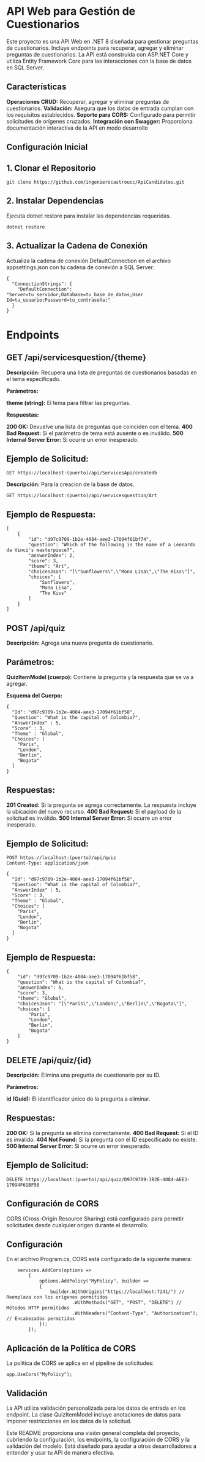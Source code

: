 # API Web para Gestión de Cuestionarios

Este proyecto es una API Web en .NET 8 diseñada para gestionar preguntas de cuestionarios. Incluye endpoints para recuperar, agregar y eliminar preguntas de cuestionarios. La API está construida con ASP.NET Core y utiliza Entity Framework Core para las interacciones con la base de datos en SQL Server.

## Características

**Operaciones CRUD:** Recuperar, agregar y eliminar preguntas de cuestionarios.
**Validación:** Asegura que los datos de entrada cumplan con los requisitos establecidos.
**Soporte para CORS:** Configurado para permitir solicitudes de orígenes cruzados.
**Integración con Swagger:** Proporciona documentación interactiva de la API en modo desarrollo

## Configuración Inicial

## 1. Clonar el Repositorio

```
git clone https://github.com/ingenierocastroucc/ApiCandidatos.git

```
## 2. Instalar Dependencias

Ejecuta dotnet restore para instalar las dependencias requeridas.

```
dotnet restore

```

## 3. Actualizar la Cadena de Conexión

Actualiza la cadena de conexión DefaultConnection en el archivo appsettings.json con tu cadena de conexión a SQL Server:

```
{
  "ConnectionStrings": {
    "DefaultConnection": "Server=tu_servidor;Database=tu_base_de_datos;User Id=tu_usuario;Password=tu_contraseña;"
  }
}

```

# Endpoints

## GET /api/servicesquestion/{theme}

**Descripción:** Recupera una lista de preguntas de cuestionarios basadas en el tema especificado.

**Parámetros:**

**theme (string):** El tema para filtrar las preguntas.

**Respuestas:**

**200 OK:** Devuelve una lista de preguntas que coinciden con el tema.
**400 Bad Request:** Si el parámetro de tema está ausente o es inválido.
**500 Internal Server Error:** Si ocurre un error inesperado.

## Ejemplo de Solicitud:

```
GET https://localhost:(puerto)/api/ServicesApi/createdb

```
**Descripción:** Para la creacion de la base de datos.

```
GET https://localhost:(puerto)/api/servicesquestion/Art

```

## Ejemplo de Respuesta:

```
[
    {
        "id": "d97c9709-1b2e-4084-aee3-17094f61bf74",
        "question": "Which of the following is the name of a Leonardo da Vinci's masterpiece?",
        "answerIndex": 2,
        "score": 3,
        "theme": "Art",
        "choicesJson": "[\"Sunflowers\",\"Mona Lisa\",\"The Kiss\"]",
        "choices": [
            "Sunflowers",
            "Mona Lisa",
            "The Kiss"
        ]
    }
]

```

## POST /api/quiz

**Descripción:** Agrega una nueva pregunta de cuestionario.

## Parámetros:

**QuizItemModel (cuerpo):** Contiene la pregunta y la respuesta que se va a agregar.

**Esquema del Cuerpo:**

```
{
  "Id": "d97c9709-1b2e-4084-aee3-17094f61bf58",
  "Question": "What is the capital of Colombia?",
  "AnswerIndex" : 5,
  "Score" : 3,
  "Theme" : "Global",
  "Choices": [
    "Paris",
    "London",
    "Berlin",
    "Bogota"
  ]
}
```

## Respuestas:

**201 Created:** Si la pregunta se agrega correctamente. La respuesta incluye la ubicación del nuevo recurso.
**400 Bad Request:** Si el payload de la solicitud es inválido.
**500 Internal Server Error:** Si ocurre un error inesperado.

## Ejemplo de Solicitud:

```
POST https://localhost:(puerto)/api/quiz
Content-Type: application/json

{
  "Id": "d97c9709-1b2e-4084-aee3-17094f61bf58",
  "Question": "What is the capital of Colombia?",
  "AnswerIndex" : 5,
  "Score" : 3,
  "Theme" : "Global",
  "Choices": [
    "Paris",
    "London",
    "Berlin",
    "Bogota"
  ]
}

```
## Ejemplo de Respuesta:

```
{
    "id": "d97c9709-1b2e-4084-aee3-17094f61bf58",
    "question": "What is the capital of Colombia?",
    "answerIndex": 5,
    "score": 3,
    "theme": "Global",
    "choicesJson": "[\"Paris\",\"London\",\"Berlin\",\"Bogota\"]",
    "choices": [
        "Paris",
        "London",
        "Berlin",
        "Bogota"
    ]
}
```

## DELETE /api/quiz/{id}

**Descripción:** Elimina una pregunta de cuestionario por su ID.

**Parámetros:**

**id (Guid):** El identificador único de la pregunta a eliminar.

## Respuestas:

**200 OK:** Si la pregunta se elimina correctamente.
**400 Bad Request:** Si el ID es inválido.
**404 Not Found:** Si la pregunta con el ID especificado no existe.
**500 Internal Server Error:** Si ocurre un error inesperado.

## Ejemplo de Solicitud:

```
DELETE https://localhost:(puerto)/api/quiz/D97C9709-1B2E-4084-AEE3-17094F61BF58
```

## Configuración de CORS
CORS (Cross-Origin Resource Sharing) está configurado para permitir solicitudes desde cualquier origen durante el desarrollo.

## Configuración
En el archivo Program.cs, CORS está configurado de la siguiente manera:

```
    services.AddCors(options =>
        {
            options.AddPolicy("MyPolicy", builder =>
            {
                builder.WithOrigins("https://localhost:7241/") // Reemplaza con los orígenes permitidos
                        .WithMethods("GET", "POST", "DELETE") // Métodos HTTP permitidos
                        .WithHeaders("Content-Type", "Authorization"); // Encabezados permitidos
            });
        });
```

## Aplicación de la Política de CORS

La política de CORS se aplica en el pipeline de solicitudes:

```
app.UseCors("MyPolicy");
```

## Validación

La API utiliza validación personalizada para los datos de entrada en los endpoint. La clase QuizItemModel incluye anotaciones de datos para imponer restricciones en los datos de la solicitud.

Este README proporciona una visión general completa del proyecto, cubriendo la configuración, los endpoints, la configuración de CORS y la validación del modelo. Está diseñado para ayudar a otros desarrolladores a entender y usar tu API de manera efectiva.